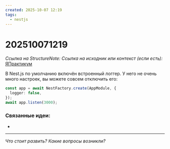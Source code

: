 ```yaml
---
created: 2025-10-07 12:19
tags:
  - nestjs
---
```

# 202510071219
*Ссылка на StructureNote:*
*Ссылка на исходник или контекст (если есть):* [ЯПрактикум](https://practicum.yandex.ru/trainer/backend-nodejs/lesson/2d1e1537-8eaf-410d-b0d1-bd17aefcd137/)


В Nest.js по умолчанию включён встроенный логгер. У него не очень много настроек, вы можете совсем отключить его:
```ts
const app = await NestFactory.create(AppModule, {
  logger: false,
});
await app.listen(3000);
```
### Связанные идеи:
* 
---

*Что стоит развить? Какие вопросы возникли?*